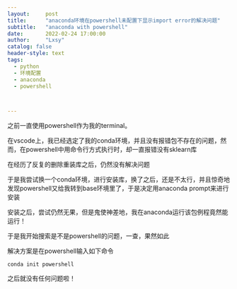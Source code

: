 ```yaml
---
layout:     post
title:      "anaconda环境在powershell未配置下显示import error的解决问题"
subtitle:   "anaconda with powershell"
date:       2022-02-24 17:00:00
author:     "Lxsy"
catalog: false
header-style: text
tags:
  - python
  - 环境配置
  - anaconda
  - powershell



---
```


之前一直使用powershell作为我的terminal。

在vscode上，我已经选定了我的conda环境，并且没有报错包不存在的问题，然而，在powershell中用命令行方式执行时，却一直报错没有sklearn库

在经历了反复的删除重装库之后，仍然没有解决问题

于是我尝试换一个conda环境，进行安装库，换了之后，还是不太行，并且惊奇地发现powershell又给我转到base环境里了，于是决定用anaconda prompt来进行安装

安装之后，尝试仍然无果，但是鬼使神差地，我在anaconda运行该包例程竟然能运行！

于是我开始搜索是不是powershell的问题，一查，果然如此

解决方案是在powershell输入如下命令

```shell
conda init powershell
```

之后就没有任何问题啦！
